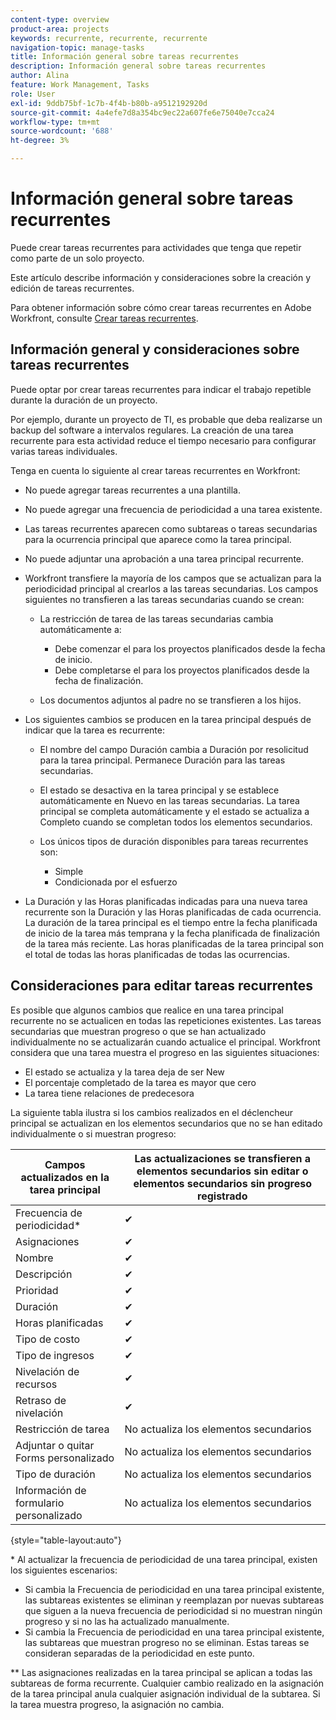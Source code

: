 ```yaml
---
content-type: overview
product-area: projects
keywords: recurrente, recurrente, recurrente
navigation-topic: manage-tasks
title: Información general sobre tareas recurrentes
description: Información general sobre tareas recurrentes
author: Alina
feature: Work Management, Tasks
role: User
exl-id: 9ddb75bf-1c7b-4f4b-b80b-a9512192920d
source-git-commit: 4a4efe7d8a354bc9ec22a607fe6e75040e7cca24
workflow-type: tm+mt
source-wordcount: '688'
ht-degree: 3%

---
```


# Información general sobre tareas recurrentes

<!--
<div data-mc-conditions="QuicksilverOrClassic.Draft mode">
<p>(NOTE: DO NOT DO NOT EDIT OR CHANGE!!! linked to the NWE UI, this is not linked to classic - direct links:</p>
<p>https://one.workfront.com/s/csh?context=2288&pubname=workfront-classic</p>
<p>https://one.workfront.com/s/csh?context=2288&pubname=the-new-workfront-experience >> this)</p>
</div>
-->

Puede crear tareas recurrentes para actividades que tenga que repetir como parte de un solo proyecto.

Este artículo describe información y consideraciones sobre la creación y edición de tareas recurrentes.

Para obtener información sobre cómo crear tareas recurrentes en Adobe Workfront, consulte [Crear tareas recurrentes](../../../manage-work/tasks/create-tasks/create-recurring-tasks.md).

## Información general y consideraciones sobre tareas recurrentes

Puede optar por crear tareas recurrentes para indicar el trabajo repetible durante la duración de un proyecto.

Por ejemplo, durante un proyecto de TI, es probable que deba realizarse un backup del software a intervalos regulares. La creación de una tarea recurrente para esta actividad reduce el tiempo necesario para configurar varias tareas individuales.

Tenga en cuenta lo siguiente al crear tareas recurrentes en Workfront:

* No puede agregar tareas recurrentes a una plantilla.
* No puede agregar una frecuencia de periodicidad a una tarea existente.
* Las tareas recurrentes aparecen como subtareas o tareas secundarias para la ocurrencia principal que aparece como la tarea principal.
* No puede adjuntar una aprobación a una tarea principal recurrente.
* Workfront transfiere la mayoría de los campos que se actualizan para la periodicidad principal al crearlos a las tareas secundarias. Los campos siguientes no transfieren a las tareas secundarias cuando se crean:

   * La restricción de tarea de las tareas secundarias cambia automáticamente a:

      * Debe comenzar el para los proyectos planificados desde la fecha de inicio.
      * Debe completarse el para los proyectos planificados desde la fecha de finalización.

   * Los documentos adjuntos al padre no se transfieren a los hijos.

* Los siguientes cambios se producen en la tarea principal después de indicar que la tarea es recurrente:

   * El nombre del campo Duración cambia a Duración por resolicitud para la tarea principal. Permanece Duración para las tareas secundarias.
   * El estado se desactiva en la tarea principal y se establece automáticamente en Nuevo en las tareas secundarias. La tarea principal se completa automáticamente y el estado se actualiza a Completo cuando se completan todos los elementos secundarios.
   * Los únicos tipos de duración disponibles para tareas recurrentes son:

      * Simple
      * Condicionada por el esfuerzo
* La Duración y las Horas planificadas indicadas para una nueva tarea recurrente son la Duración y las Horas planificadas de cada ocurrencia. La duración de la tarea principal es el tiempo entre la fecha planificada de inicio de la tarea más temprana y la fecha planificada de finalización de la tarea más reciente. Las horas planificadas de la tarea principal son el total de todas las horas planificadas de todas las ocurrencias.

## Consideraciones para editar tareas recurrentes

Es posible que algunos cambios que realice en una tarea principal recurrente no se actualicen en todas las repeticiones existentes. Las tareas secundarias que muestran progreso o que se han actualizado individualmente no se actualizarán cuando actualice el principal. Workfront considera que una tarea muestra el progreso en las siguientes situaciones:

* El estado se actualiza y la tarea deja de ser New
* El porcentaje completado de la tarea es mayor que cero
* La tarea tiene relaciones de predecesora

La siguiente tabla ilustra si los cambios realizados en el déclencheur principal se actualizan en los elementos secundarios que no se han editado individualmente o si muestran progreso:

| Campos actualizados en la tarea principal | Las actualizaciones se transfieren a elementos secundarios sin editar o elementos secundarios sin progreso registrado |
|---|---|
| Frecuencia de periodicidad* | ✔ |
| Asignaciones | ✔ |
| Nombre | ✔ |
| Descripción | ✔ |
| Prioridad | ✔ |
| Duración | ✔ |
| Horas planificadas | ✔ |
| Tipo de costo | ✔ |
| Tipo de ingresos | ✔ |
| Nivelación de recursos | ✔ |
| Retraso de nivelación | ✔ |
| Restricción de tarea | No actualiza los elementos secundarios |
| Adjuntar o quitar Forms personalizado | No actualiza los elementos secundarios |
| Tipo de duración | No actualiza los elementos secundarios |
| Información de formulario personalizado | No actualiza los elementos secundarios |

{style="table-layout:auto"}

&#42; Al actualizar la frecuencia de periodicidad de una tarea principal, existen los siguientes escenarios:

* Si cambia la Frecuencia de periodicidad en una tarea principal existente, las subtareas existentes se eliminan y reemplazan por nuevas subtareas que siguen a la nueva frecuencia de periodicidad si no muestran ningún progreso y si no las ha actualizado manualmente.
* Si cambia la Frecuencia de periodicidad en una tarea principal existente, las subtareas que muestran progreso no se eliminan. Estas tareas se consideran separadas de la periodicidad en este punto.

&#42;&#42; Las asignaciones realizadas en la tarea principal se aplican a todas las subtareas de forma recurrente. Cualquier cambio realizado en la asignación de la tarea principal anula cualquier asignación individual de la subtarea. Si la tarea muestra progreso, la asignación no cambia.

 
